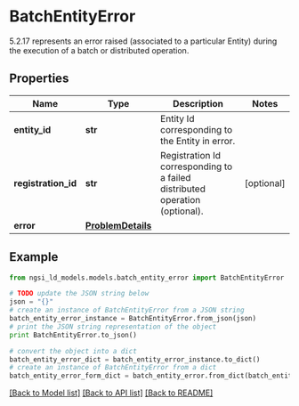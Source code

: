 # BatchEntityError

5.2.17 represents an error raised (associated to a particular Entity) during the execution of a batch or distributed operation. 

## Properties

Name | Type | Description | Notes
------------ | ------------- | ------------- | -------------
**entity_id** | **str** | Entity Id corresponding to the Entity in error.  | 
**registration_id** | **str** | Registration Id corresponding to a failed distributed operation (optional).  | [optional] 
**error** | [**ProblemDetails**](ProblemDetails.md) |  | 

## Example

```python
from ngsi_ld_models.models.batch_entity_error import BatchEntityError

# TODO update the JSON string below
json = "{}"
# create an instance of BatchEntityError from a JSON string
batch_entity_error_instance = BatchEntityError.from_json(json)
# print the JSON string representation of the object
print BatchEntityError.to_json()

# convert the object into a dict
batch_entity_error_dict = batch_entity_error_instance.to_dict()
# create an instance of BatchEntityError from a dict
batch_entity_error_form_dict = batch_entity_error.from_dict(batch_entity_error_dict)
```
[[Back to Model list]](../README.md#documentation-for-models) [[Back to API list]](../README.md#documentation-for-api-endpoints) [[Back to README]](../README.md)


